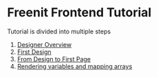 # Freenit Frontend Tutorial

Tutorial is divided into multiple steps
1. [Designer Overview](https://github.com/freenit-framework/frontend-tutorial/tree/step/01)
2. [First Design](https://github.com/freenit-framework/frontend-tutorial/tree/step/02)
3. [From Design to First Page](https://github.com/freenit-framework/frontend-tutorial/tree/step/03)
4. [Rendering variables and mapping arrays](https://github.com/freenit-framework/frontend-tutorial/tree/step/04)
